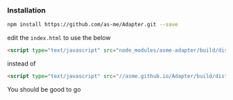 ### Installation
```sh
npm install https://github.com/as-me/Adapter.git --save
```


edit the `index.html` to use the below 

```html
<script type="text/javascript" src="node_modules/asme-adapter/build/dist/asme-adapter.js"></script>
```

instead of

```html
<script type="text/javascript" src="//asme.github.io/Adapter/build/dist/asme-adapter.js"></script>
```

You should be good to go


